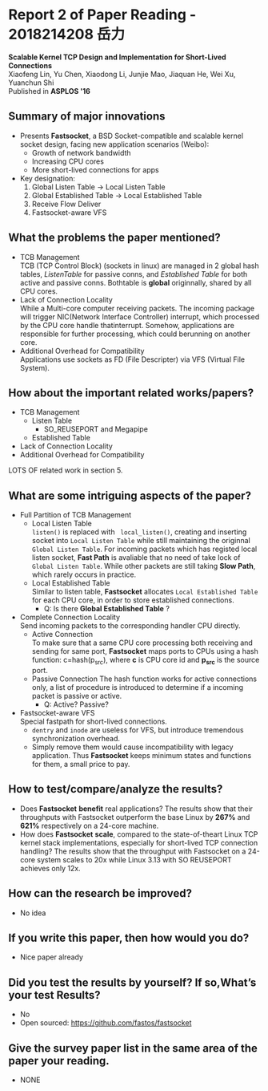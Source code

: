 # Report 2 of Paper Reading - 2018214208 岳力  
**Scalable Kernel TCP Design and Implementation for Short-Lived Connections**  
Xiaofeng Lin, Yu Chen, Xiaodong Li, Junjie Mao, Jiaquan He, Wei Xu, Yuanchun Shi  
Published in **ASPLOS '16**  

## Summary of major innovations  
- Presents **Fastsocket**, a BSD Socket-compatible and scalable kernel socket design, facing new application scenarios (Weibo):
    - Growth of network bandwidth
    - Increasing CPU cores
    - More short-lived connections for apps
- Key designation:
    1. Global Listen Table → Local Listen Table 
    1. Global Established Table → Local Established Table
    1. Receive Flow Deliver
    1. Fastsocket-aware VFS
## What the problems the paper mentioned?
- TCB Management  
TCB (TCP Control Block) (sockets in linux) are managed in 2 global hash tables, *ListenTable* for passive conns, and *Established Table* for both active and passive conns. Bothtable is **global** originnally, shared by all CPU cores.
- Lack of Connection Locality  
While a Multi-core computer receiving packets. The incoming package will trigger NIC(Network Interface Controller) interrupt, which processed by the CPU core handle thatinterrupt. Somehow, applications are responsible for further processing, which could berunning on another core.  
- Additional Overhead for Compatibility  
Applications use sockets as FD (File Descripter) via VFS (Virtual File System).  
## How about the important related works/papers?
- TCB Management  
    - Listen Table
        - SO_REUSEPORT and Megapipe
    - Established Table
- Lack of Connection Locality  
- Additional Overhead for Compatibility  

LOTS OF related work in section 5.  
## What are some intriguing aspects of the paper?
- Full Partition of TCB Management  
    - Local Listen Table  
        ```listen()``` is replaced with ``` local_listen()```, creating and inserting socket into ```Local Listen Table``` while still maintaining the originnal ```Global Listen Table```. For incoming packets which has registed local listen socket, **Fast Path** is avaliable that no need of take lock of ```Global Listen Table```. While other packets are still taking **Slow Path**, which rarely occurs in practice.
    - Local Established Table  
        Similar to listen table, **Fastsocket** allocates ```Local Established Table``` for each CPU core, in order to store established connections.
        - Q: Is there **Global Established Table** ?  
- Complete Connection Locality  
    Send incoming packets to the corresponding handler CPU directly.  
    - Active Connection  
    To make sure that a same CPU core processing both receiving and sending for same port, **Fastsocket** maps ports to CPUs using a hash function: c=hash(p<sub>src</sub>), where **c** is CPU core id and **p<sub>src</sub>** is the source port.
    - Passive Connection
    The hash function works for active connections only, a list of procedure is introduced to determine if a incoming packet is passive or active.  
        - Q: Active? Passive?  
- Fastsocket-aware VFS  
    Special fastpath for short-lived connections.  
    - ```dentry``` and ```inode``` are useless for VFS, but introduce tremendous synchronization overhead.  
    - Simply remove them would cause incompatibility with legacy application. Thus **Fastsocket** keeps minimum states and functions for them, a small price to pay.  
## How to test/compare/analyze the results?
- Does **Fastsocket** **benefit** real applications?
    The results show that their throughputs with Fastsocket outperform the base Linux by **267%** and **621%** respectively on a 24-core machine.
- How does **Fastsocket** **scale**, compared to the state-of-theart Linux TCP kernel stack implementations, especially for short-lived TCP connection handling?
    The results show that the throughput with Fastsocket on a 24-core system scales to 20x while Linux 3.13 with SO REUSEPORT achieves only 12x.
## How can the research be improved?
- No idea
## If you write this paper, then how would you do?
- Nice paper already
## Did you test the results by yourself? If so,What’s your test Results?
- No
- Open sourced: https://github.com/fastos/fastsocket
## Give the survey paper list in the same area of the paper your reading.
- NONE

